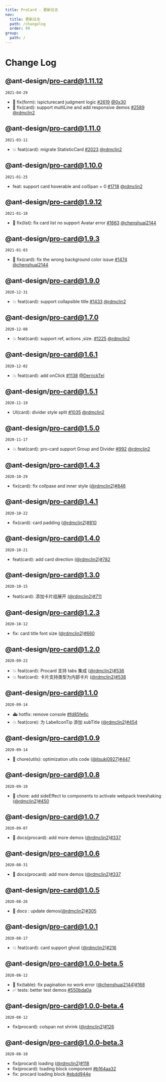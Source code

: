 ```yaml
---
title: ProCard - 更新日志
nav:
  title: 更新日志
  path: /changelog
  order: 99
group:
  path: /
---
```


# Change Log

## @ant-design/pro-card@1.11.12

`2021-04-29`

- 🐛 fix(form): ispicturecard judgment logic [#2619](https://github.com/ant-design/pro-components/pull/2619) [@0x30](https://github.com/0x30)
- 🐛 fix(card): support multiLine and add responsive demos [#2589](https://github.com/ant-design/pro-components/pull/2589) [@rdmclin2](https://github.com/rdmclin2)

## @ant-design/pro-card@1.11.0

`2021-03-11`

- 💥 feat(card): migrate StatisticCard [#2023](https://github.com/ant-design/pro-components/pull/2023) [@rdmclin2](https://github.com/rdmclin2)

## @ant-design/pro-card@1.10.0

`2021-01-25`

- feat: support card hoverable and colSpan = 0 [#1718](https://github.com/ant-design/pro-components/pull/1718) [@rdmclin2](https://github.com/rdmclin2)

## @ant-design/pro-card@1.9.12

`2021-01-18`

- 🐛 fix(list): fix card list no support Avatar error [#1663](https://github.com/ant-design/pro-components/pull/1663) [@chenshuai2144](https://github.com/chenshuai2144)

## @ant-design/pro-card@1.9.3

`2021-01-03`

- 🐛 fix(card): fix the wrong background color issue [#1474](https://github.com/ant-design/pro-components/pull/1474) [@chenshuai2144](https://github.com/chenshuai2144)

## @ant-design/pro-card@1.9.0

`2020-12-31`

- 💥 feat(card): support collapsible title [#1433](https://github.com/ant-design/pro-components/pull/1433) [@rdmclin2](https://github.com/rdmclin2)

## @ant-design/pro-card@1.7.0

`2020-12-08`

- 💥 feat(card): support ref, actions ,size. [#1225](https://github.com/ant-design/pro-components/pull/1225) [@rdmclin2](https://github.com/rdmclin2)

## @ant-design/pro-card@1.6.1

`2020-12-02`

- 💥 feat(card): add onClick [#1138](https://github.com/ant-design/pro-components/pull/1138) [@DerrickTel](https://github.com/DerrickTel)

## @ant-design/pro-card@1.5.1

`2020-11-19`

- UI(card): divider style split [#1035](https://github.com/ant-design/pro-components/pull/1035) [@rdmclin2](https://github.com/rdmclin2)

## @ant-design/pro-card@1.5.0

`2020-11-17`

- 💥 feat(card): pro-card support Group and Divider [#992](https://github.com/ant-design/pro-components/pull/992) [@rdmclin2](https://github.com/rdmclin2)

## @ant-design/pro-card@1.4.3

`2020-10-29`

- fix(card): fix collpase and inner style ([@rdmclin2](https://github.com/rdmclin2))[#846](https://github.com/ant-design/pro-components/pull/846)

## @ant-design/pro-card@1.4.1

`2020-10-22`

- fix(card): card padding ([@rdmclin2](https://github.com/rdmclin2))[#810](https://github.com/ant-design/pro-components/pull/810)

## @ant-design/pro-card@1.4.0

`2020-10-21`

- feat(card): add card direction ([@rdmclin2](https://github.com/rdmclin2))[#782](https://github.com/ant-design/pro-components/pull/782)

## @ant-design/pro-card@1.3.0

`2020-10-15`

- feat(card): 添加卡片组展开 ([@rdmclin2](https://github.com/rdmclin2))[#711](https://github.com/ant-design/pro-components/pull/711)

## @ant-design/pro-card@1.2.3

`2020-10-12`

- fix: card title font size ([@rdmclin2](https://github.com/rdmclin2))[#660](https://github.com/ant-design/pro-components/pull/660)

## @ant-design/pro-card@1.2.0

`2020-09-22`

- 💥 feat(card): Procard 支持 tabs 集成 ([@rdmclin2](https://github.com/rdmclin2))[#536](https://github.com/ant-design/pro-components/pull/536)
- 💥 feat(card): 卡片支持类型为内部卡片 ([@rdmclin2](https://github.com/rdmclin2))[#538](https://github.com/ant-design/pro-components/pull/538)

## @ant-design/pro-card@1.1.0

`2020-09-14`

- 🚑 hotfix: remove console [#fd85fe6c](https://github.com/ant-design/pro-components//commit/fd85fe6c)
- 💥 feat(core): 为 LabelIconTip 添加 subTitle ([@rdmclin2](https://github.com/rdmclin2))[#454](https://github.com/ant-design/pro-components/pull/454)

## @ant-design/pro-card@1.0.9

`2020-09-14`

- 🎨 chore(utils): optimization utils code ([@itsuki0927](https://github.com/itsuki0927))[#447](https://github.com/ant-design/pro-components/pull/447)

## @ant-design/pro-card@1.0.8

`2020-09-10`

- 🎨 chore: add sideEffect to components to activate webpack treeshaking ([@rdmclin2](https://github.com/rdmclin2))[#450](https://github.com/ant-design/pro-components/pull/450)

## @ant-design/pro-card@1.0.7

`2020-09-07`

- 📖 docs(procard): add more demos ([@rdmclin2](https://github.com/rdmclin2))[#337](https://github.com/ant-design/pro-components/pull/337)

## @ant-design/pro-card@1.0.6

`2020-08-31`

- 📖 docs(procard): add more demos ([@rdmclin2](https://github.com/rdmclin2))[#337](https://github.com/ant-design/pro-components/pull/337)

## @ant-design/pro-card@1.0.5

`2020-08-26`

- 📖 docs : update demos([@rdmclin2](https://github.com/rdmclin2))[#305](https://github.com/ant-design/pro-components/pull/305)

## @ant-design/pro-card@1.0.1

`2020-08-17`

- 💥 feat(card): card support ghost ([@rdmclin2](https://github.com/rdmclin2))[#216](https://github.com/ant-design/pro-components/pull/216)

## @ant-design/pro-card@1.0.0-beta.5

`2020-08-12`

- 🐛 fix(table): fix pagination no work error ([@chenshuai2144](https://github.com/chenshuai2144))[#168](https://github.com/ant-design/pro-components/pull/168)
- ✅ tests: better test demos [#550bda0a](https://github.com/ant-design/pro-components//commit/550bda0a)

## @ant-design/pro-card@1.0.0-beta.4

`2020-08-12`

- fix(procard): colspan not shrink ([@rdmclin2](https://github.com/rdmclin2))[#126](https://github.com/ant-design/pro-components/pull/126)

## @ant-design/pro-card@1.0.0-beta.3

`2020-08-10`

- fix(procard) loading ([@rdmclin2](https://github.com/rdmclin2))[#118](https://github.com/ant-design/pro-components/pull/118)
- fix(procard): loading block component [#b164aa32](https://github.com/ant-design/pro-components//commit/b164aa32)
- fix: procard loading block [#ebdd944e](https://github.com/ant-design/pro-components//commit/ebdd944e)
